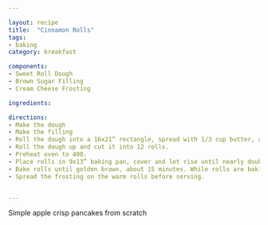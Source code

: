 ```yaml
---

layout: recipe
title:  "Cinnamon Rolls"
tags: 
- baking
category: breakfast

components:
- Sweet Roll Dough
- Brown Sugar Filling
- Cream Cheese Frosting

ingredients:

directions:
- Make the dough
- Make the filling
- Roll the dough into a 16x21” rectangle, spread with 1/3 cup butter, and sprinkle cinnamon sugar mixture. 
- Roll the dough up and cut it into 12 rolls. 
- Preheat oven to 400. 
- Place rolls in 9x13” baking pan, cover and let rise until nearly doubled (about 30 minutes). 
- Bake rolls until golden brown, about 15 minutes. While rolls are baking, make the frosting.
- Spread the frosting on the warm rolls before serving.


---
```


Simple apple crisp pancakes from scratch